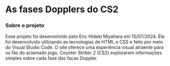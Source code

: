 # As fases Dopplers do CS2 

### Sobre o projeto 
  Esse projeto foi desenvolvido pelo Eric Hideki Miyahara em 15/07/2024. Ele foi desenvolvido utilizando as tecnologias de HTML e CSS e feito por meio do Visual Studio Code. O site oferece uma experiência visual atraente para os fãs do aclamado jogo, Counter Striker 2 (CS2) explorarem informações simples sobre cada fase das facas Doppler.
